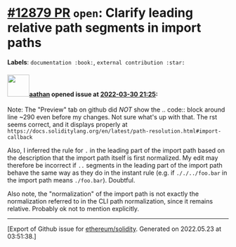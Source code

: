 # [\#12879 PR](https://github.com/ethereum/solidity/pull/12879) `open`: Clarify leading relative path segments in import paths
**Labels**: `documentation :book:`, `external contribution :star:`


#### <img src="https://avatars.githubusercontent.com/u/24279435?v=4" width="50">[aathan](https://github.com/aathan) opened issue at [2022-03-30 21:25](https://github.com/ethereum/solidity/pull/12879):

Note: The "Preview" tab on github did *NOT* show the .. code:: block around line ~290 even before my changes. Not sure what's up with that. The rst seems correct, and it displays properly  at ``https://docs.soliditylang.org/en/latest/path-resolution.html#import-callback``

Also, I inferred the rule for ``.`` in the leading part of the import path based on the description that the import path itself is first normalized. My edit may therefore be incorrect if ``..`` segments in the leading part of the import path behave the same way as they do in the instant rule (e.g. if ``././../foo.bar`` in the import path means ``./foo.bar``). Doubtful.

Also note, the "normalization" of the import path is not exactly the normalization referred to in the CLI path normalization, since it remains relative. Probably ok not to mention explicitly.




-------------------------------------------------------------------------------



[Export of Github issue for [ethereum/solidity](https://github.com/ethereum/solidity). Generated on 2022.05.23 at 03:51:38.]
